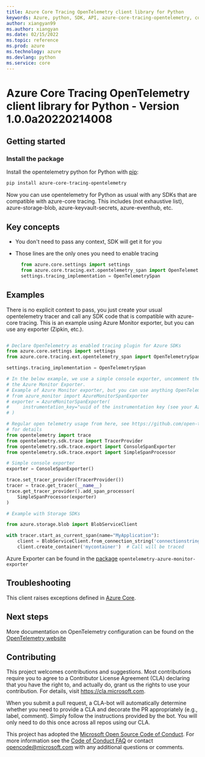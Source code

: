 ```yaml
---
title: Azure Core Tracing OpenTelemetry client library for Python
keywords: Azure, python, SDK, API, azure-core-tracing-opentelemetry, core
author: xiangyan99
ms.author: xiangyan
ms.date: 02/15/2022
ms.topic: reference
ms.prod: azure
ms.technology: azure
ms.devlang: python
ms.service: core
---
```



# Azure Core Tracing OpenTelemetry client library for Python - Version 1.0.0a20220214008 


## Getting started

### Install the package

Install the opentelemetry python for Python with [pip](https://pypi.org/project/pip/):

```bash
pip install azure-core-tracing-opentelemetry
```

Now you can use opentelemetry for Python as usual with any SDKs that are compatible
with azure-core tracing. This includes (not exhaustive list), azure-storage-blob, azure-keyvault-secrets, azure-eventhub, etc.

## Key concepts

* You don't need to pass any context, SDK will get it for you
* Those lines are the only ones you need to enable tracing

  ``` python
    from azure.core.settings import settings
    from azure.core.tracing.ext.opentelemetry_span import OpenTelemetrySpan
    settings.tracing_implementation = OpenTelemetrySpan
  ```

## Examples

There is no explicit context to pass, you just create your usual opentelemetry tracer and
call any SDK code that is compatible with azure-core tracing. This is an example
using Azure Monitor exporter, but you can use any exporter (Zipkin, etc.).

```python

# Declare OpenTelemetry as enabled tracing plugin for Azure SDKs
from azure.core.settings import settings
from azure.core.tracing.ext.opentelemetry_span import OpenTelemetrySpan

settings.tracing_implementation = OpenTelemetrySpan

# In the below example, we use a simple console exporter, uncomment these lines to use
# the Azure Monitor Exporter.
# Example of Azure Monitor exporter, but you can use anything OpenTelemetry supports
# from azure_monitor import AzureMonitorSpanExporter
# exporter = AzureMonitorSpanExporter(
#     instrumentation_key="uuid of the instrumentation key (see your Azure Monitor account)"
# )

# Regular open telemetry usage from here, see https://github.com/open-telemetry/opentelemetry-python
# for details
from opentelemetry import trace
from opentelemetry.sdk.trace import TracerProvider
from opentelemetry.sdk.trace.export import ConsoleSpanExporter
from opentelemetry.sdk.trace.export import SimpleSpanProcessor

# Simple console exporter
exporter = ConsoleSpanExporter()

trace.set_tracer_provider(TracerProvider())
tracer = trace.get_tracer(__name__)
trace.get_tracer_provider().add_span_processor(
    SimpleSpanProcessor(exporter)
)

# Example with Storage SDKs

from azure.storage.blob import BlobServiceClient

with tracer.start_as_current_span(name="MyApplication"):
    client = BlobServiceClient.from_connection_string('connectionstring')
    client.create_container('mycontainer')  # Call will be traced
```

Azure Exporter can be found in the [package](https://pypi.org/project/opentelemetry-azure-monitor-exporter/) `opentelemetry-azure-monitor-exporter`


## Troubleshooting

This client raises exceptions defined in [Azure Core](https://docs.microsoft.com/python/api/azure-core/azure.core.exceptions?view=azure-python).


## Next steps

More documentation on OpenTelemetry configuration can be found on the [OpenTelemetry website](https://opentelemetry.io)


## Contributing
This project welcomes contributions and suggestions.  Most contributions require you to agree to a Contributor License Agreement (CLA) declaring that you have the right to, and actually do, grant us the rights to use your contribution. For details, visit https://cla.microsoft.com.

When you submit a pull request, a CLA-bot will automatically determine whether you need to provide a CLA and decorate the PR appropriately (e.g., label, comment). Simply follow the instructions provided by the bot. You will only need to do this once across all repos using our CLA.

This project has adopted the [Microsoft Open Source Code of Conduct](https://opensource.microsoft.com/codeofconduct/). For more information see the [Code of Conduct FAQ](https://opensource.microsoft.com/codeofconduct/faq/) or contact [opencode@microsoft.com](mailto:opencode@microsoft.com) with any additional questions or comments.

